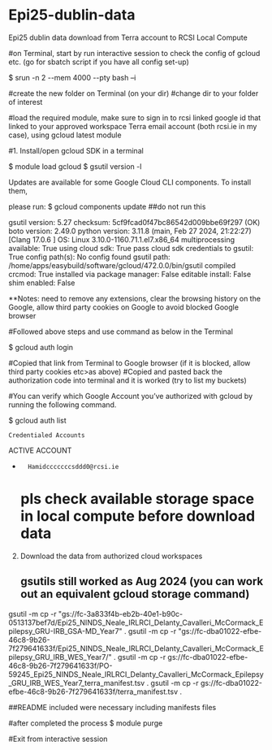 # Epi25-dublin-data
Epi25 dublin data download from Terra account to RCSI Local Compute


#on Terminal, start by run interactive session to check the config of gcloud etc. (go for sbatch script if you have all config set-up)

$  srun -n 2 --mem 4000 --pty bash –i 

#create the new folder on Terminal (on your dir)
#change dir to your folder of interest 

#load the required module, make sure to sign in to rcsi linked google id that linked to your approved workspace Terra email account (both rcsi.ie in my case), using gcloud latest module  

#1. Install/open gcloud SDK in a terminal 

$ module load gcloud 
$ gsutil version -l 

Updates are available for some Google Cloud CLI components.  To install them, 

please run: 
  $ gcloud components update   ##do not run this 

gsutil version: 5.27 
checksum: 5cf9fcad0f47bc86542d009bbe69f297 (OK) 
boto version: 2.49.0 
python version: 3.11.8 (main, Feb 27 2024, 21:22:27) [Clang 17.0.6 ] 
OS: Linux 3.10.0-1160.71.1.el7.x86_64 
multiprocessing available: True 
using cloud sdk: True 
pass cloud sdk credentials to gsutil: True 
config path(s): No config found 
gsutil path: /home/apps/easybuild/software/gcloud/472.0.0/bin/gsutil 
compiled crcmod: True 
installed via package manager: False 
editable install: False 
shim enabled: False 

**Notes: need to remove any extensions, clear the browsing history on the Google, allow third party cookies on Google to avoid blocked Google browser 

#Followed above steps and use command as below in the Terminal 

$ gcloud auth login 

#Copied that link from Terminal to Google browser (if it is blocked, allow third party cookies etc>as above) 
#Copied and pasted back the authorization code into terminal and it is worked (try to list my buckets) 

#You can verify which Google Account you’ve authorized with gcloud by running the following command. 

$ gcloud auth list 

    Credentialed Accounts 

ACTIVE  ACCOUNT 

*       Hamidcccccccsddd0@rcsi.ie

  # pls check available storage space in local compute before download data

2. Download the data from authorized cloud workspaces
   ## gsutils still worked as Aug 2024 (you can work out an equivalent gcloud storage command) 
gsutil -m cp -r "gs://fc-3a833f4b-eb2b-40e1-b90c-0513137bef7d/Epi25_NINDS_Neale_IRLRCI_Delanty_Cavalleri_McCormack_Epilepsy_GRU-IRB_GSA-MD_Year7" . 
gsutil -m cp -r "gs://fc-dba01022-efbe-46c8-9b26-7f279641633f/Epi25_NINDS_Neale_IRLRCI_Delanty_Cavalleri_McCormack_Epilepsy_GRU_IRB_WES_Year7/" . 
gsutil -m cp -r gs://fc-dba01022-efbe-46c8-9b26-7f279641633f/PO-59245_Epi25_NINDS_Neale_IRLRCI_Delanty_Cavalleri_McCormack_Epilepsy_GRU_IRB_WES_Year7_terra_manifest.tsv . 
gsutil -m cp -r gs://fc-dba01022-efbe-46c8-9b26-7f279641633f/terra_manifest.tsv . 

##README included were necessary including manifests files 

#after completed the process
$ module purge 

#Exit from interactive session 


